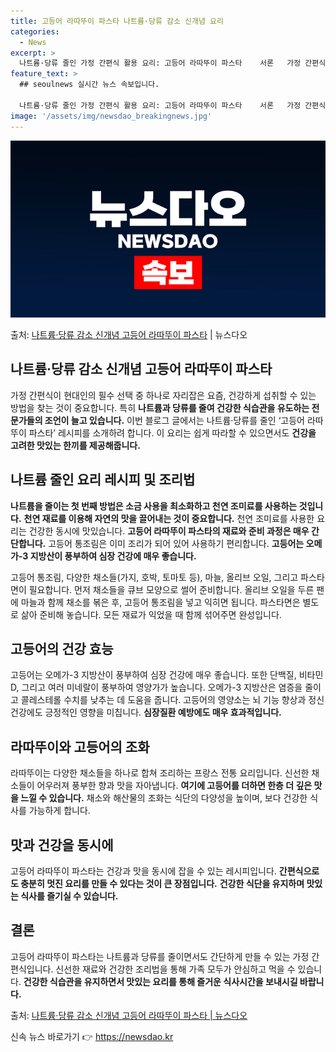 ```yaml
---
title: 고등어 라따뚜이 파스타 나트륨·당류 감소 신개념 요리
categories:
  - News
excerpt: >
  나트륨·당류 줄인 가정 간편식 활용 요리: 고등어 라따뚜이 파스타    서론   가정 간편식이 현대인의 필수…
feature_text: >
  ## seoulnews 실시간 뉴스 속보입니다.

  나트륨·당류 줄인 가정 간편식 활용 요리: 고등어 라따뚜이 파스타    서론   가정 간편식이 현대인의 필수…
image: '/assets/img/newsdao_breakingnews.jpg'
---
```


![뉴스다오 속보](/assets/img/newsdao_breakingnews.jpg)

<p>출처: <a href="https://newsdao.kr/4469" rel="dofollow">나트륨·당류 감소 신개념 고등어 라따뚜이 파스타</a> | 뉴스다오</p>

<h2 data-ke-size="size26">나트륨·당류 감소 신개념 고등어 라따뚜이 파스타</h2>
<p data-ke-size="size16"></p>
가정 간편식이 현대인의 필수 선택 중 하나로 자리잡은 요즘, 건강하게 섭취할 수 있는 방법을 찾는 것이 중요합니다. 특히 <b>나트륨과 당류를 줄여 건강한 식습관을 유도하는 전문가들의 조언이 늘고 있습니다.</b> 이번 블로그 글에서는 나트륨·당류를 줄인 ‘고등어 라따뚜이 파스타’ 레시피를 소개하려 합니다. 이 요리는 쉽게 따라할 수 있으면서도 <b>건강을 고려한 맛있는 한끼를 제공해줍니다.</b>

<h2 data-ke-size="size24">나트륨 줄인 요리 레시피 및 조리법</h2>
<p data-ke-size="size16"></p>
<b>나트륨을 줄이는 첫 번째 방법은 소금 사용을 최소화하고 천연 조미료를 사용하는 것입니다.</b> <b>천연 재료를 이용해 자연의 맛을 끌어내는 것이 중요합니다.</b> 천연 조미료를 사용한 요리는 건강한 동시에 맛있습니다. <b>고등어 라따뚜이 파스타의 재료와 준비 과정은 매우 간단합니다.</b> 고등어 통조림은 이미 조리가 되어 있어 사용하기 편리합니다. <b>고등어는 오메가-3 지방산이 풍부하여 심장 건강에 매우 좋습니다.</b> 
<p data-ke-size="size16"></p>
고등어 통조림, 다양한 채소들(가지, 호박, 토마토 등), 마늘, 올리브 오일, 그리고 파스타 면이 필요합니다. 먼저 채소들을 큐브 모양으로 썰어 준비합니다. 올리브 오일을 두른 팬에 마늘과 함께 채소를 볶은 후, 고등어 통조림을 넣고 익히면 됩니다. 파스타면은 별도로 삶아 준비해 놓습니다. 모든 재료가 익었을 때 함께 섞어주면 완성입니다.

<h2 data-ke-size="size24">고등어의 건강 효능</h2>
<p data-ke-size="size16"></p>
고등어는 오메가-3 지방산이 풍부하여 심장 건강에 매우 좋습니다. 또한 단백질, 비타민 D, 그리고 여러 미네랄이 풍부하여 영양가가 높습니다. 오메가-3 지방산은 염증을 줄이고 콜레스테롤 수치를 낮추는 데 도움을 줍니다. 고등어의 영양소는 뇌 기능 향상과 정신 건강에도 긍정적인 영향을 미칩니다. <b>심장질환 예방에도 매우 효과적입니다.</b>

<h2 data-ke-size="size24">라따뚜이와 고등어의 조화</h2>
<p data-ke-size="size16"></p>
라따뚜이는 다양한 채소들을 하나로 합쳐 조리하는 프랑스 전통 요리입니다. 신선한 채소들이 어우러져 풍부한 향과 맛을 자아냅니다. <b>여기에 고등어를 더하면 한층 더 깊은 맛을 느낄 수 있습니다.</b> 채소와 해산물의 조화는 식단의 다양성을 높이며, 보다 건강한 식사를 가능하게 합니다.

<h2 data-ke-size="size24">맛과 건강을 동시에</h2>
<p data-ke-size="size16"></p>
고등어 라따뚜이 파스타는 건강과 맛을 동시에 잡을 수 있는 레시피입니다. <b>간편식으로도 충분히 멋진 요리를 만들 수 있다는 것이 큰 장점입니다.</b> <b>건강한 식단을 유지하며 맛있는 식사를 즐기실 수 있습니다.</b>

<h2 data-ke-size="size24">결론</h2>
<p data-ke-size="size16"></p>
고등어 라따뚜이 파스타는 나트륨과 당류를 줄이면서도 간단하게 만들 수 있는 가정 간편식입니다. 신선한 재료와 건강한 조리법을 통해 가족 모두가 안심하고 먹을 수 있습니다. <b>건강한 식습관을 유지하면서 맛있는 요리를 통해 즐거운 식사시간을 보내시길 바랍니다.</b>

출처: <a href="https://newsdao.kr/4469">나트륨·당류 감소 신개념 고등어 라따뚜이 파스타 | 뉴스다오</a> 

신속 뉴스 바로가기 👉 <a href="https://newsdao.kr" rel="dofollow">https://newsdao.kr</a>


